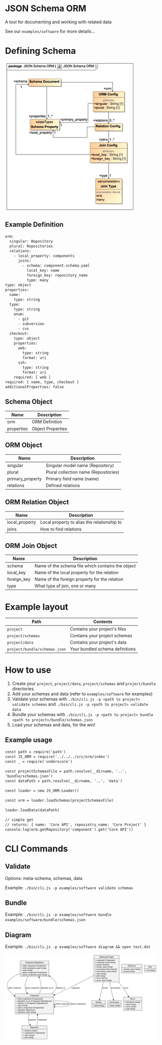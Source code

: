 # JSON Schema ORM

A tool for documenting and working with related data

See our `examples/software` for more details...

# Defining Schema

![JSON Schema ORM](MagicDraw/JSON-Schema-ORM.jpg)

## Example Definition

```
orm:
  singular: Repository
  plural: Repositories
  relations:
    - local_property: components
      joins:
        - schema: component.schema.yaml
          local_key: name
          foreign_key: repository_name
          type: many
type: object
properties:
  name:
    type: string
  type:
    type: string
    enum:
      - git
      - subversion
      - cvs
  checkout:
    type: object
    properties:
      web:
        type: string
        format: uri
      ssh:
        type: string
        format: uri
    required: [ web ]
required: [ name, type, checkout ]
additionalProperties: false
```

## Schema Object

| Name | Description |
|----|---|
| orm | ORM Definition |
| properties | Object Properties |

## ORM Object

| Name | Description |
|------|-------------|
| singular | Singular model name (Repository) |
| plural | Plural collection name (Repositories) |
| primary_property | Primary field name (name) |
| relations | Defined relations |

## ORM Relation Object

| Name | Description |
|------|-------------|
| local_property | Local property to alias the relationship to |
| joins | How to find relations |

## ORM Join Object 

| Name | Description |
|------|-------------|
| schema | Name of the schema file which contains the object |
| local_key | Name of the local property for the relation |
| foreign_key | Name of the foreign property for the relation |
| type | What type of join, one or many |


# Example layout

| Path | Contents |
|------|----------|
| `project` | Contains your project's files |
| `project/schemas` | Contains your project schemas |
| `project/data` | Contains your project's data |
| `project/bundle/schemas.json` | Your bundled schema definitions |

# How to use

1. Create your `project`, `project/data`, `project/schemas` and `project/bundle` directories.
2. Add your schemas and data (refer to `examples/software` for examples)
3. Validate your schemas with `./bin/cli.js -p <path to project> validate schemas` and `./bin/cli.js -p <path to project> validate data`
4. Bundle your schemas with `./bin/cli.js -p <path to project> bundle <path to project>/bundle/schemas.json`
5. Load your schemas and data, for the win!

## Example usage

```
const path = require('path')
const JS_ORM = require('../../../src/orm/index')
const _ = require('underscore')

const projectSchemasFile = path.resolve(__dirname, '..', 'bundle/schemas.json')
const dataPath = path.resolve(__dirname, '..', 'data')

const loader = new JS_ORM.Loader()

const orm = loader.loadSchemas(projectSchemasFile)

loader.loadData(dataPath)

// simple get
// returns: { name: 'Core API', reposiotry_name: 'Core Project' }
console.log(orm.getRepository('component').get('Core API'))
``` 

# CLI Commands

## Validate

Options: meta-schema, schemas, data

Example: `./bin/cli.js -p examples/software validate schemas`

## Bundle

Example: `./bin/cli.js -p examples/software bundle examples/software/bundle/schemas.json`

## Diagram

Example: `./bin/cli.js -p examples/software diagram && open test.dot`

![Software Diagram Example](examples/software/diagrams/model.png)